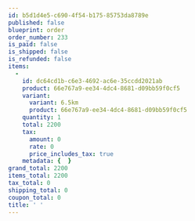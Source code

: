 ```yaml
---
id: b5d1d4e5-c690-4f54-b175-85753da8789e
published: false
blueprint: order
order_number: 233
is_paid: false
is_shipped: false
is_refunded: false
items:
  -
    id: dc64cd1b-c6e3-4692-ac6e-35ccdd2021ab
    product: 66e767a9-ee34-4dc4-8681-d09bb59f0cf5
    variant:
      variant: 6.5km
      product: 66e767a9-ee34-4dc4-8681-d09bb59f0cf5
    quantity: 1
    total: 2200
    tax:
      amount: 0
      rate: 0
      price_includes_tax: true
    metadata: {  }
grand_total: 2200
items_total: 2200
tax_total: 0
shipping_total: 0
coupon_total: 0
title: ' '
---
```

